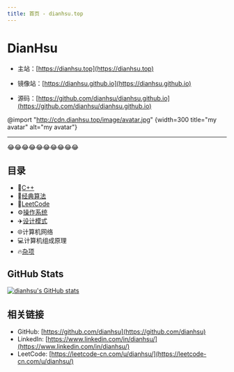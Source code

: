 ```yaml
---
title: 首页 - dianhsu.top
---
```

# DianHsu
- 主站：[https://dianhsu.top](https://dianhsu.top)

- 镜像站：[https://dianhsu.github.io](https://dianhsu.github.io)

- 源码：[https://github.com/dianhsu/dianhsu.github.io](https://github.com/dianhsu/dianhsu.github.io)

@import "http://cdn.dianhsu.top/image/avatar.jpg" {width=300  title="my avatar" alt="my avatar"}

--------------------------
:joy::joy::joy::joy::joy::joy::joy::joy::joy::joy:


## 目录

- :apple:[C++](./cplusplus/index.html)
- :rocket:[经典算法](./algorithm/index.html)
- :balloon:[LeetCode](./leetcode/index.html)
- :gear:[操作系统](./operation_system/index.html)
- :airplane:[设计模式](./design_pattern/index.html)
- :globe_with_meridians:计算机网络
- :computer:计算机组成原理
- :fire:[杂项](./misc/index.html)

## GitHub Stats
[![dianhsu's GitHub stats](https://github-readme-stats.vercel.app/api?username=dianhsu)](https://github.com/anuraghazra/github-readme-stats)

## 相关链接

- GitHub: [https://github.com/dianhsu](https://github.com/dianhsu)
- LinkedIn: [https://www.linkedin.com/in/dianhsu/](https://www.linkedin.com/in/dianhsu/)
- LeetCode: [https://leetcode-cn.com/u/dianhsu/](https://leetcode-cn.com/u/dianhsu/)